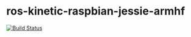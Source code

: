 # ros-kinetic-raspbian-jessie-armhf

[![Build Status](https://travis-ci.org/ntrlmt/ros-kinetic-raspbian-jessie-armhf.svg?branch=perception)](https://travis-ci.org/ntrlmt/ros-kinetic-raspbian-jessie-armhf)
